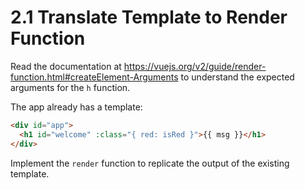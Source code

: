 # 2.1 Translate Template to Render Function

Read the documentation at https://vuejs.org/v2/guide/render-function.html#createElement-Arguments to understand the expected arguments for the `h` function.

The app already has a template:

```html
<div id="app">
  <h1 id="welcome" :class="{ red: isRed }">{{ msg }}</h1>
</div>
```

Implement the `render` function to replicate the output of the existing template.
